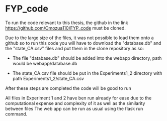 # FYP_code
To run the code relevant to this thesis, the github in the link https://github.com/Omozua110/FYP_code must be cloned.

Due to the large size of the files, it was not possible to load them onto a github so to run this code you will have to download the "database.db" and the "state_CA.csv" files and put them in the clone repository as so:
   - The file "database.db" should be added into the webapp directory, path would be webapp/database.db

   - The state_CA.csv file should be put in the Experiments1_2 directory with path Experiments1_2/state_CA.csv

After these steps are completed the code will be good to run

All files in Experiment 1 and 2 have ben run already for ease due to the computational expense and complexity of it as well as the similarity between files
The web app can be run as usual using the flask run command.
